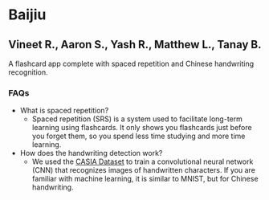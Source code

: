 # Baijiu
## Vineet R., Aaron S., Yash R., Matthew L., Tanay B.

A flashcard app complete with spaced repetition and Chinese handwriting recognition.

### FAQs
- What is spaced repetition?
  - Spaced repetition (SRS) is a system used to facilitate long-term learning using flashcards. It only shows you flashcards just before you forget them, so you spend less time studying and more time learning.
- How does the handwriting detection work?
  - We used the [CASIA Dataset](http://www.nlpr.ia.ac.cn/databases/handwriting/Home.html) to train a convolutional neural network (CNN) that recognizes images of handwritten characters. If you are familiar with machine learning, it is similar to MNIST, but for Chinese handwriting.
